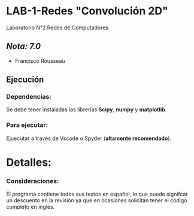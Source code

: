 # LAB-1-Redes "Convolución 2D"
Laboratorio N°2 Redes de Computadores 
  
## *Nota: 7.0*  
  
* Francisco Rousseau  



## Ejecución  

### Dependencias:
 
 Se debe tener instaladas las librerías **Scipy**, **numpy** y **matplotlib**.

### Para ejecutar:  
Ejuecutar a través de Vscode o Spyder (**altamente recomendado**).

# **Detalles:** 

### Consideraciones:
El programa contiene todos sus textos en español, lo que puede signifcar un descuento en la revisión ya que en ocasiones solicitan tener el código completo en inglés.
